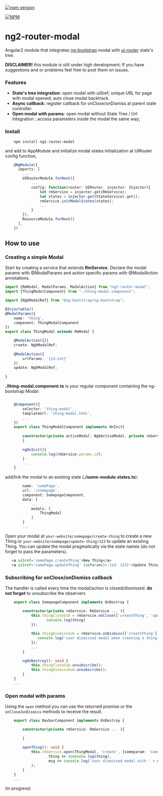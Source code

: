 
[![npm version](https://badge.fury.io/js/ng2-router-modal.svg)](https://badge.fury.io/js/ng2-router-modal)

[![NPM](https://nodei.co/npm/ng2-router-modal.png?downloads=true&downloadRank=true&stars=true)](https://nodei.co/npm/ng2-router-modal/)

# ng2-router-modal
Angular2 module that integrates [ng-bootstrap](https://ng-bootstrap.github.io) modal with [ui-router](https://ui-router.github.io/ng2/) state's tree.

**DISCLAIMER!** this module is still under high development; If you have suggestions and or problems feel free to post them on issues. 

### Features
* **State's tree integration**: open modal with uiSref; unique URL for page with modal opened; auto close modal backtrack.
* **Async callback**: register callback for onClose/onDismiss at parent state controller.
* **Open modal with params**: open modal without State Tree / Url integration ; access parameters inside the modal the same way; 

### Install

```
    npm install ng2-router-modal
```

and add to AppModule and initialize modal states initialization at UIRouter config function,

```ts
    @NgModule({
      imports: [
        ... 
        UIRouterModule.forRoot({
            ...
            config: function(router: UIRouter, injector: Injector){
                let rmService = injector.get(RmService);
                let states = injector.get(StateService).get();
                rmService.initModalStates(states);
                ...
            }
        }),
        ResourceModule.forRoot()
      ],
    })
```


## How to use

### Creating a simple Modal

Start by creating a service that extends **RmService**. Declare the modal params with @ModalParams and action specific params with @ModalAction annotations.

```ts
import {RmModal, ModalParams, ModalAction} from "ng2-router-modal";
import {ThingModalComponent} from "./thing-modal.component";

import {NgbModalRef} from "@ng-bootstrap/ng-bootstrap";

@Injectable()
@ModalParams({
    name: 'thing',
    component: ThingModalComponent
})
export class ThingModal extends RmModal {

    @ModalAction({})
    create: NgbModalRef;
    
    @ModalAction({
        urlParams: '{id:int}'
    })
    update: NgbModalRef;
    
}
```

**./thing-modal.component.ts** is your regular component containing the ng-bootstrap Modal:
```ts

    @Component({
        selector: 'thing-modal',
        templateUrl: 'thing-modal.html',
        ... 
    })
    export class ThingModalComponent implements OnInit{
    
        constructor(private activeModal: NgbActiveModal, private rmService: RmService, ...) {
        }
        
        ngOnInit(){
            console.log(rmService.params.id); 
        }
        ... 
    }

```

add/link the modal to an existing state (**./some-module.states.ts**):
```ts
        name: 'somePage',
        url: '/somepage',
        component: SomepageComponent,
        data: {
            ...
            modals: [
                ThingModal
            ]
        }
        ...
```

Open your modal at `your-website/somepage/create-thing` to create a new Thing or `your-website/somepage/update-thing/123`
to update an existing Thing. You can update the modal pragmatically via the state names (do not forget to pass the parameters).
```html 
   <a uiSref='somePage.createThing'>New Thing</a>
   <a uiSref='somePage.updateThing' [uiParams]='{id: 123}'>Update Thing 123</a>
```


### Subscribing for onClose/onDismiss callback

The handler is called every time the modal/action is closed/dismissed. **do not forget** to unsubscribe the observers

```ts
    export class SomepageComponent implements OnDestroy {

        constructor(private rmService: RmService ... ){
            this.thingCloseSub = rmService.onClose(['createThing', 'updateThing']).subscribe((thing: any) => {
                   console.log(thing)
            });
            
            this.thingDismissSub = rmService.onDismiss(['createThing']).subscribe((thing: any) => {
               console.log('user dismissed modal when creating a thing');
            });
            ...        
        }
        
        ngOnDestroy(): void {
            this.thingCloseSub.unsubscribe();
            this.thingDismissSub.unsubscribe();
        }
    }
    ...
```


### Open modal with params

Using the `open` method you can use the returned promise or the `onClose`/`onDismiss` methods to receive the result.


```ts
    export class NavbarComponent implements OnDestroy {

        constructor(private rmService: RmService ... ){
     
        }
        
        openThing(): void {
            this.rmService.open(ThingModal, 'create', {someparam: 'some value'}).then(
                    thing => (console.log(thing),
                    msg => console.log('user dismissed modal with ' + msg )
            );
        }
    }
    ...
```


(in progress)